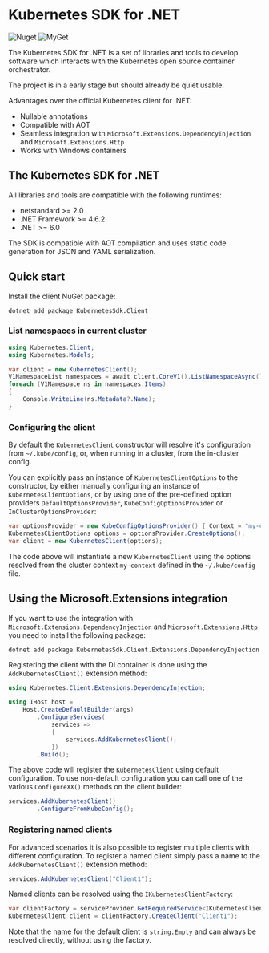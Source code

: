 # Kubernetes SDK for .NET

![Nuget](https://img.shields.io/nuget/v/KubernetesSdk.Client?label=NuGet) ![MyGet](https://img.shields.io/myget/kubernetes-sdk-dotnet/vpre/KubernetesSdk.Client?label=MyGet)

The Kubernetes SDK for .NET is a set of libraries and tools to develop software which
interacts with the Kubernetes open source container orchestrator.

The project is in a early stage but should already be quiet usable.

Advantages over the official Kubernetes client for .NET:

* Nullable annotations
* Compatible with AOT
* Seamless integration with `Microsoft.Extensions.DependencyInjection` and `Microsoft.Extensions.Http`
* Works with Windows containers

## The Kubernetes SDK for .NET

All libraries and tools are compatible with the following runtimes:

* netstandard >= 2.0
* .NET Framework >= 4.6.2
* .NET >= 6.0

The SDK is compatible with AOT compilation and uses static code generation for
JSON and YAML serialization.

## Quick start

Install the client NuGet package:

```shell
dotnet add package KubernetesSdk.Client
```

### List namespaces in current cluster

```c#
using Kubernetes.Client;
using Kubernetes.Models;

var client = new KubernetesClient();
V1NamespaceList namespaces = await client.CoreV1().ListNamespaceAsync();
foreach (V1Namespace ns in namespaces.Items)
{
    Console.WriteLine(ns.Metadata?.Name);
}
```

### Configuring the client

By default the `KubernetesClient` constructor will resolve it's configuration from `~/.kube/config`, or, when
running in a cluster, from the in-cluster config.

You can explicitly pass an instance of `KubernetesClientOptions`
to the constructor, by either manually configuring an instance of `KubernetesClientOptions`, or by using one
of the pre-defined option providers `DefaultOptionsProvider`, `KubeConfigOptionsProvider` or `InClusterOptionsProvider`:

```csharp
var optionsProvider = new KubeConfigOptionsProvider() { Context = "my-context" };
KubernetesCLientOptions options = optionsProvider.CreateOptions();
var client = new KubernetesClient(options);
```

The code above will instantiate a new `KubernetesClient` using the options resolved from the cluster context `my-context`
defined in the `~/.kube/config` file.

## Using the Microsoft.Extensions integration

If you want to use the integration with `Microsoft.Extensions.DependencyInjection` and
`Microsoft.Extensions.Http` you need to install the following package:

```shell
dotnet add package KubernetesSdk.Client.Extensions.DependencyInjection
```

Registering the client with the DI container is done using the `AddKubernetesClient()`
extension method:

```csharp
using Kubernetes.Client.Extensions.DependencyInjection;

using IHost host =
    Host.CreateDefaultBuilder(args)
        .ConfigureServices(
            services =>
            {
                services.AddKubernetesClient();
            })
        .Build();
```

The above code will register the `KubernetesClient` using default configuration. To use non-default
configuration you can call one of the various `ConfigureXX()` methods on the client builder:

```csharp
services.AddKubernetesClient()
        .ConfigureFromKubeConfig();
```

### Registering named clients

For advanced scenarios it is also possible to register multiple clients with different configuration.
To register a named client simply pass a name to the `AddKubernetesClient()` extension method:

```csharp
services.AddKubernetesClient("Client1");
```

Named clients can be resolved using the `IKubernetesClientFactory`:

```csharp
var clientFactory = serviceProvider.GetRequiredService<IKubernetesClientFactory>();
KubernetesClient client = clientFactory.CreateClient("Client1");
```

Note that the name for the default client is `string.Empty` and can always be resolved
directly, without using the factory.
